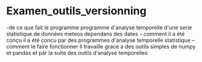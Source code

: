 # Examen_outils_versionning
-de ce que fait le programme
programme d'analyse temporelle d'une serie statistique de données meteos dependans des dates 
– comment il a été conçu
il a été concu par des programmes d'analyse temporelle statistique 
– comment le faire fonctionner
Il travaille grace a des outils simples de numpy et pandas et pâr la suite des outils d'analyse temporelles
